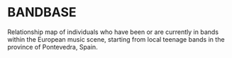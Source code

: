 # BANDBASE
Relationship map of individuals who have been or are currently in bands within the European music scene, starting from local teenage bands in the province of Pontevedra, Spain.
